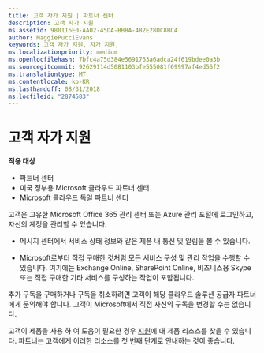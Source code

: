 ```yaml
---
title: 고객 자가 지원 | 파트너 센터
description: 고객 자가 지원
ms.assetid: 980116E0-AA02-45DA-BBBA-482E28DC8BC4
author: MaggiePucciEvans
keywords: 고객 자가 지원, 자가 지원,
ms.localizationpriority: medium
ms.openlocfilehash: 7bfc4a75d384e5691763a6adca24f619bdee0a3b
ms.sourcegitcommit: 92629114d5081103bfe555081f69997af4ed56f2
ms.translationtype: MT
ms.contentlocale: ko-KR
ms.lasthandoff: 08/31/2018
ms.locfileid: "2874583"
---
```

# <a name="customer-self-support"></a>고객 자가 지원

**적용 대상**

-  파트너 센터
-  미국 정부용 Microsoft 클라우드 파트너 센터
-  Microsoft 클라우드 독일 파트너 센터

고객은 고유한 Microsoft Office 365 관리 센터 또는 Azure 관리 포털에 로그인하고, 자신의 계정을 관리할 수 있습니다.

-   메시지 센터에서 서비스 상태 정보와 같은 제품 내 통신 및 알림을 볼 수 있습니다.

-   Microsoft로부터 직접 구매한 것처럼 모든 서비스 구성 및 관리 작업을 수행할 수 있습니다. 여기에는 Exchange Online, SharePoint Online, 비즈니스용 Skype 또는 직접 구매한 기타 서비스를 구성하는 작업이 포함됩니다.

추가 구독을 구매하거나 구독을 취소하려면 고객이 해당 클라우드 솔루션 공급자 파트너에게 문의해야 합니다. 고객이 Microsoft에서 직접 자신의 구독을 변경할 수는 없습니다.

고객이 제품을 사용 하 여 도움이 필요한 경우 [지원](https://partnercenter.microsoft.com/partner/support)에 대 제품 리소스를 찾을 수 있습니다. 파트너는 고객에게 이러한 리소스를 첫 번째 단계로 안내하는 것이 좋습니다.

 

 




